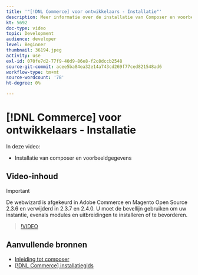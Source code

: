 ```yaml
---
title: '"[!DNL Commerce] voor ontwikkelaars - Installatie"'
description: Meer informatie over de installatie van Composer en voorbeeldgegevens.
kt: 5692
doc-type: video
topic: Development
audience: developer
level: Beginner
thumbnail: 36194.jpeg
activity: use
exl-id: 070fe7d2-77f9-40d9-86e8-f2c8dccb2548
source-git-commit: acee5ba84ea32e14a743cd269f77ced821548ad6
workflow-type: tm+mt
source-wordcount: '78'
ht-degree: 0%

---
```


# [!DNL Commerce] voor ontwikkelaars - Installatie

In deze video:

- Installatie van composer en voorbeeldgegevens

## Video-inhoud

>[!IMPORTANT]
>
>De webwizard is afgekeurd in Adobe Commerce en Magento Open Source 2.3.6 en verwijderd in 2.3.7 en 2.4.0. U moet de bevellijn gebruiken om uw instantie, evenals modules en uitbreidingen te installeren of te bevorderen.

>[!VIDEO](https://video.tv.adobe.com/v/36194?quality=12&learn=on)

## Aanvullende bronnen

- [Inleiding tot composer](https://devdocs.magento.com/guides/v2.4/extension-dev-guide/intro/intro-composer.html)
- [[!DNL Commerce] installatiegids](https://devdocs.magento.com/guides/v2.4/install-gde/install-flow-diagram.html)
